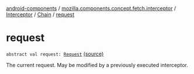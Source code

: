 [android-components](../../../index.md) / [mozilla.components.concept.fetch.interceptor](../../index.md) / [Interceptor](../index.md) / [Chain](index.md) / [request](./request.md)

# request

`abstract val request: `[`Request`](../../../mozilla.components.concept.fetch/-request/index.md) [(source)](https://github.com/mozilla-mobile/android-components/blob/master/components/concept/fetch/src/main/java/mozilla/components/concept/fetch/interceptor/Interceptor.kt#L39)

The current request. May be modified by a previously executed interceptor.


